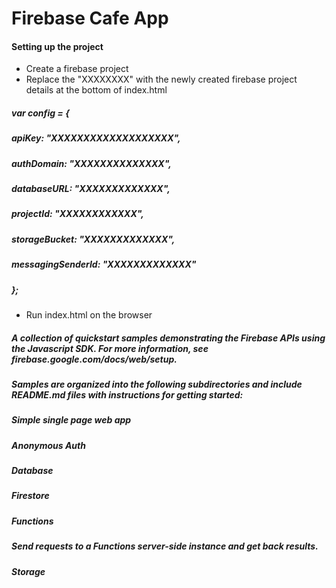 # Firebase Cafe App
#### Setting up the project

* Create a firebase project 
* Replace the "XXXXXXXX" with the newly created firebase project details at the bottom of index.html


 ##### var config = {
  #####   apiKey: "XXXXXXXXXXXXXXXXXXX",
 #####    authDomain: "XXXXXXXXXXXXXX",
 #####    databaseURL: "XXXXXXXXXXXXX",
  #####   projectId: "XXXXXXXXXXXX",
 #####    storageBucket: "XXXXXXXXXXXXX",
 #####    messagingSenderId: "XXXXXXXXXXXXX"
##### };
 * Run index.html on the browser 
##### A collection of quickstart samples demonstrating the Firebase APIs using the Javascript SDK. For more information, see firebase.google.com/docs/web/setup.

##### Samples are organized into the following subdirectories and include README.md files with instructions for getting started:

##### Simple single page web app
##### Anonymous Auth
##### Database
##### Firestore
##### Functions
##### Send requests to a Functions server-side instance and get back results.
##### Storage
